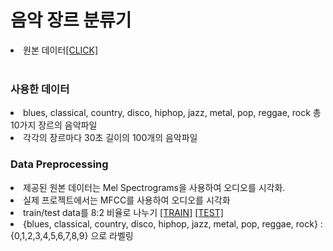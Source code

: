 # 음악 장르 분류기

<li>원본 데이터<a href="https://www.kaggle.com/andradaolteanu/gtzan-dataset-music-genre-classification?">[CLICK]</a></li>

<br/>

### 사용한 데이터
<li>blues, classical, country, disco, hiphop, jazz, metal, pop, reggae, rock 총 10가지 장르의 음악파일</li>
<li>각각의 장르마다 30초 길이의 100개의 음악파일</li>

### Data Preprocessing
<li> 제공된 원본 데이터는 Mel Spectrograms을 사용하여 오디오를 시각화.</li>
<li> 실제 프로젝트에서는 MFCC를 사용하여 오디오를 시각화</li>
<li> train/test data를 8:2 비율로 나누기
  <a href="https://github.com/LeeSangMin96/music_classification/tree/master/train">[TRAIN]</a>
  <a href="https://github.com/LeeSangMin96/music_classification/tree/master/test">[TEST]</a>
</li>
<li> {blues, classical, country, disco, hiphop, jazz, metal, pop, reggae, rock} : {0,1,2,3,4,5,6,7,8,9} 으로 라벨링</li>
